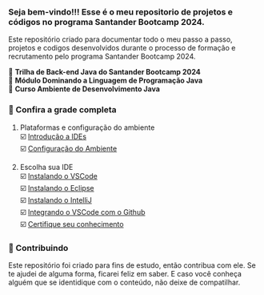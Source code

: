 <!--
# Ambiente_Desenvolvimento_Java
Trilha de Back-end Java do Santander Bootcamp 2024 - Módulo Dominando a Linguagem de Programação Java - Curso Ambiente de Desenvolvimento Java.
-->

###  Seja bem-vindo!!! Esse é o meu repositorio de projetos e códigos no programa Santander Bootcamp 2024.
Este repositório criado para documentar todo o meu passo a passo, projetos e codigos desenvolvidos durante o processo de formação e recrutamento pelo programa Santander Bootcamp 2024. 

📌  <strong>Trilha de Back-end Java do Santander Bootcamp 2024</strong>  
📌  <strong>Módulo Dominando a Linguagem de Programação Java</strong>  
📌  <strong>Curso Ambiente de Desenvolvimento Java</strong>  


### 🚦 Confira a grade completa

1. Plataformas e configuração do ambiente  
☑️ [Introdução a IDEs]()  
☑️ [Configuração do Ambiente]() 

2. Escolha sua IDE  
☑️  [Instalando o VSCode]()  
☑️  [Instalando o Eclipse]()  
☑️  [Instalando o IntelliJ]()  
☑️  [Integrando o VSCode com o Github]()  
☑️  [Certifique seu conhecimento]()  

### 🤝 Contribuindo
Este repositório foi criado para fins de estudo, então contribua com ele. Se te ajudei de alguma forma, ficarei feliz em
saber. E caso você conheça alguém que se identidique com o conteúdo, não deixe de compatilhar.

